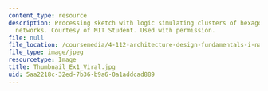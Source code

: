 ```yaml
---
content_type: resource
description: Processing sketch with logic simulating clusters of hexagonal and branching
  networks. Courtesy of MIT Student. Used with permission.
file: null
file_location: /coursemedia/4-112-architecture-design-fundamentals-i-nano-machines-fall-2012/5aa2218c32ed7b36b9a60a1addcad889_Thumbnail_Ex1_Viral.jpg
file_type: image/jpeg
resourcetype: Image
title: Thumbnail_Ex1_Viral.jpg
uid: 5aa2218c-32ed-7b36-b9a6-0a1addcad889
---
```

